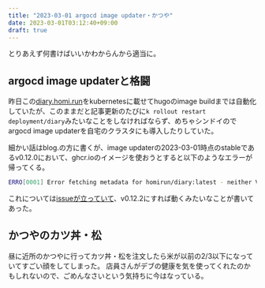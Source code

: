 ```yaml
---
title: "2023-03-01 argocd image updater・かつや"
date: 2023-03-01T03:12:40+09:00
draft: true
---
```


とりあえず何書けばいいかわからんから適当に。

## argocd image updaterと格闘
昨日この[diary.homi.run](https://diary.homi.run)をkubernetesに載せてhugoのimage buildまでは自動化していたが、このままだと記事更新のたびに`k rollout restart deployment/diary`みたいなことをしなければならず、めちゃシンドイのでargocd image updaterを自宅のクラスタにも導入したりしていた。

細かい話はblog.の方に書くが、image updaterの2023-03-01時点のstableであるv0.12.0において、ghcr.ioのイメージを使おうとすると以下のようなエラーが帰ってくる。

```bash
ERRO[0001] Error fetching metadata for homirun/diary:latest - neither V1 or V2 or OCI manifest returned by registry: manifest unknown: OCI index found, but Accept header does not support OCI indexes  application=test image_alias= image_name=ghcr.io/homirun/diary registry_url=ghcr.io
```

これについては[issueが立っていて](https://github.com/argoproj-labs/argocd-image-updater/issues/522)、v0.12.2にすれば動くみたいなことが書いてあった。

## かつやのカツ丼・松
昼に近所のかつやに行ってカツ丼・松を注文したら米が以前の2/3以下になっていてすごい顔をしてしまった。
店員さんがデブの健康を気を使ってくれたのかもしれないので、ごめんなさいという気持ちに今はなっている。

